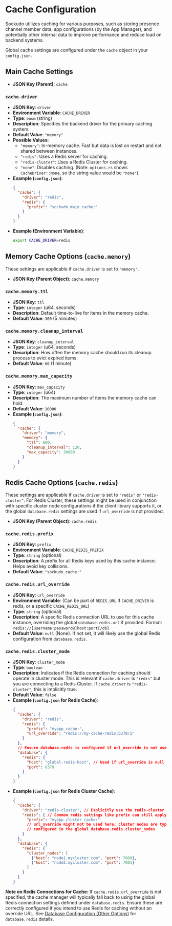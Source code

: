 # Cache Configuration

Sockudo utilizes caching for various purposes, such as storing presence channel member data, app configurations (by the App Manager), and potentially other internal data to improve performance and reduce load on backend systems.

Global cache settings are configured under the `cache` object in your `config.json`.

## Main Cache Settings

* **JSON Key (Parent)**: `cache`

### `cache.driver`
* **JSON Key**: `driver`
* **Environment Variable**: `CACHE_DRIVER`
* **Type**: `enum` (string)
* **Description**: Specifies the backend driver for the primary caching system.
* **Default Value**: `"memory"`
* **Possible Values**:
    * `"memory"`: In-memory cache. Fast but data is lost on restart and not shared between instances.
    * `"redis"`: Uses a Redis server for caching.
    * `"redis-cluster"`: Uses a Redis Cluster for caching.
    * `"none"`: Disables caching. (Note: `options.rs` shows `CacheDriver::None`, so the string value would be `"none"`).
* **Example (`config.json`)**:
    ```json
    {
      "cache": {
        "driver": "redis",
        "redis": {
          "prefix": "sockudo_main_cache:"
        }
      }
    }
    ```
* **Example (Environment Variable)**:
    ```bash
    export CACHE_DRIVER=redis
    ```

## Memory Cache Options (`cache.memory`)

These settings are applicable if `cache.driver` is set to `"memory"`.

* **JSON Key (Parent Object)**: `cache.memory`

### `cache.memory.ttl`
* **JSON Key**: `ttl`
* **Type**: `integer` (u64, seconds)
* **Description**: Default time-to-live for items in the memory cache.
* **Default Value**: `300` (5 minutes)

### `cache.memory.cleanup_interval`
* **JSON Key**: `cleanup_interval`
* **Type**: `integer` (u64, seconds)
* **Description**: How often the memory cache should run its cleanup process to evict expired items.
* **Default Value**: `60` (1 minute)

### `cache.memory.max_capacity`
* **JSON Key**: `max_capacity`
* **Type**: `integer` (u64)
* **Description**: The maximum number of items the memory cache can hold.
* **Default Value**: `10000`
* **Example (`config.json`)**:
    ```json
    {
      "cache": {
        "driver": "memory",
        "memory": {
          "ttl": 600,
          "cleanup_interval": 120,
          "max_capacity": 20000
        }
      }
    }
    ```

## Redis Cache Options (`cache.redis`)

These settings are applicable if `cache.driver` is set to `"redis"` or `"redis-cluster"`. For Redis Cluster, these settings might be used in conjunction with specific cluster node configurations if the client library supports it, or the global `database.redis` settings are used if `url_override` is not provided.

* **JSON Key (Parent Object)**: `cache.redis`

### `cache.redis.prefix`
* **JSON Key**: `prefix`
* **Environment Variable**: `CACHE_REDIS_PREFIX`
* **Type**: `string` (optional)
* **Description**: A prefix for all Redis keys used by this cache instance. Helps avoid key collisions.
* **Default Value**: `"sockudo_cache:"`

### `cache.redis.url_override`
* **JSON Key**: `url_override`
* **Environment Variable**: (Can be part of `REDIS_URL` if `CACHE_DRIVER` is redis, or a specific `CACHE_REDIS_URL`)
* **Type**: `string` (optional)
* **Description**: A specific Redis connection URL to use for this cache instance, overriding the global `database.redis.url` if provided.
    Format: `redis://[username:password@]host:port[/db]`
* **Default Value**: `null` (None). If not set, it will likely use the global Redis configuration from `database.redis`.

### `cache.redis.cluster_mode`
* **JSON Key**: `cluster_mode`
* **Type**: `boolean`
* **Description**: Indicates if the Redis connection for caching should operate in cluster mode. This is relevant if `cache.driver` is `"redis"` but you are connecting to a Redis Cluster. If `cache.driver` is `"redis-cluster"`, this is implicitly true.
* **Default Value**: `false`
* **Example (`config.json` for Redis Cache)**:
    ```json
    {
      "cache": {
        "driver": "redis",
        "redis": {
          "prefix": "myapp_cache:",
          "url_override": "redis://my-cache-redis:6379/1"
        }
      },
      // Ensure database.redis is configured if url_override is not used
      "database": {
        "redis": {
          "host": "global-redis-host", // Used if url_override is null
          "port": 6379
        }
      }
    }
    ```
* **Example (`config.json` for Redis Cluster Cache)**:
    ```json
    {
      "cache": {
        "driver": "redis-cluster", // Explicitly use the redis-cluster driver
        "redis": { // Common redis settings like prefix can still apply
          "prefix": "myapp_cluster_cache:"
          // url_override might not be used here; cluster nodes are typically
          // configured in the global database.redis.cluster_nodes
        }
      },
      "database": {
        "redis": {
          "cluster_nodes": [
            {"host": "node1.mycluster.com", "port": 7000},
            {"host": "node2.mycluster.com", "port": 7001}
          ]
        }
      }
    }
    ```

**Note on Redis Connections for Cache:**
If `cache.redis.url_override` is not specified, the cache manager will typically fall back to using the global Redis connection settings defined under `database.redis`. Ensure these are correctly configured if you intend to use Redis for caching without an override URL.
See [Database Configuration (Other Options)](./other-options.md#database-configuration-database) for `database.redis` details.
